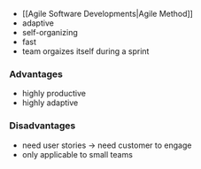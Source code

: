 - [[Agile Software Developments|Agile Method]]
- adaptive
- self-organizing
- fast
- team orgaizes itself during a sprint

### Advantages
- highly productive
- highly adaptive

### Disadvantages
- need user stories $\to$  need customer to engage
- only applicable to small teams

